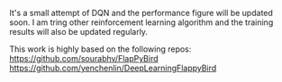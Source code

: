It's a small attempt of DQN and the performance figure will be updated soon.
I am tring other reinforcement learning algorithm and the training results will also be updated regularly.

This work is highly based on the following repos:
		https://github.com/sourabhv/FlapPyBird
  	https://github.com/yenchenlin/DeepLearningFlappyBird
